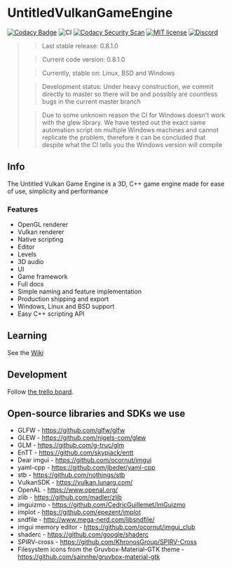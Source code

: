 # UntitledVulkanGameEngine
[![Codacy Badge](https://app.codacy.com/project/badge/Grade/f40d6188c862462fb6a1e65f6e73d83c)](https://www.codacy.com/gh/MadLadSquad/UntitledVulkanGameEngine/dashboard?utm_source=github.com&amp;utm_medium=referral&amp;utm_content=MadLadSquad/UntitledVulkanGameEngine&amp;utm_campaign=Badge_Grade)
![CI](https://github.com/MadLadSquad/UntitledVulkanGameEngine/workflows/CI/badge.svg)
[![Codacy Security Scan](https://github.com/MadLadSquad/UntitledVulkanGameEngine/actions/workflows/codacy-analysis.yml/badge.svg)](https://github.com/MadLadSquad/UntitledVulkanGameEngine/actions/workflows/codacy-analysis.yml)
[![MIT license](https://img.shields.io/badge/License-MIT-blue.svg)](https://lbesson.mit-license.org/)
[![Discord](https://img.shields.io/discord/717037253292982315.svg?label=&logo=discord&logoColor=ffffff&color=7389D8&labelColor=6A7EC2)](https://discord.gg/4wgH8ZE)

>>Last stable release: 0.8.1.0
>>
>
>>Current code version: 0.8.1.0
>>
>
>>Currently, stable on: Linux, BSD and Windows
>> 
>
>>Development status: Under heavy construction, we commit directly to master so there will be and possibly are countless bugs in the current master branch
>>
>
>>Due to some unknown reason the CI for Windows doesn't work with the glew library. We have tested out the exact same automation script on multiple Windows machines and cannot replicate the problem, therefore it can be concluded that despite what the CI tells you the Windows version will compile
>> 
>
## Info
The Untitled Vulkan Game Engine is a 3D, C++ game engine made for ease of use, simplicity and performance

### Features
-   OpenGL renderer
-   Vulkan renderer
-   Native scripting
-   Editor
-   Levels
-   3D audio
-   UI
-   Game framework
-   Full docs
-   Simple naming and feature implementation
-   Production shipping and export
-   Windows, Linux and BSD support
-   Easy C++ scripting API

## Learning
See the [Wiki](https://github.com/MadLadSquad/UntitledVulkanGameEngine/wiki)

## Development
Follow [the trello board](https://trello.com/b/0upjsxT0/untitledvukangameengine2).

## Open-source libraries and SDKs we use
-   GLFW - <https://github.com/glfw/glfw>
-   GLEW - <https://github.com/nigels-com/glew>
-   GLM - <https://github.com/g-truc/glm>
-   EnTT - <https://github.com/skypjack/entt>
-   Dear imgui - <https://github.com/ocornut/imgui>
-   yaml-cpp - <https://github.com/jbeder/yaml-cpp>
-   stb - <https://github.com/nothings/stb>
-   VulkanSDK - <https://vulkan.lunarg.com/>
-   OpenAL - <https://www.openal.org/>
-   zlib - <https://github.com/madler/zlib>
-   imguizmo - <https://github.com/CedricGuillemet/ImGuizmo>
-   implot - <https://github.com/epezent/implot>
-   sndfile - <http://www.mega-nerd.com/libsndfile/>
-   imgui memory editor - <https://github.com/ocornut/imgui_club>
-   shaderc - <https://github.com/google/shaderc>
-   SPIRV-cross - <https://github.com/KhronosGroup/SPIRV-Cross>
-   Filesystem icons from the Gruvbox-Material-GTK theme - <https://github.com/sainnhe/gruvbox-material-gtk>
